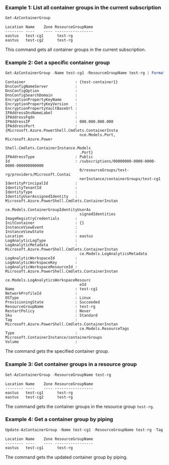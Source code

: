 ### Example 1: List all container groups in the current subscription
```powershell
Get-AzContainerGroup
```

```output
Location Name    Zone ResourceGroupName
-------- ----    ---- -----------------
eastus   test-cg1      test-rg
eastus   test-cg2      test-rg
```

This command gets all container groups in the current subscription.

### Example 2: Get a specific container group
```powershell
Get-AzContainerGroup -Name test-cg1 -ResourceGroupName test-rg | Format-List
```

```output
Container                      : {test-container1}
DnsConfigNameServer            :
DnsConfigOption                :
DnsConfigSearchDomain          :
EncryptionPropertyKeyName      :
EncryptionPropertyKeyVersion   :
EncryptionPropertyVaultBaseUrl :
IPAddressDnsNameLabel          :
IPAddressFqdn                  :
IPAddressIP                    : 000.000.000.000
IPAddressPort                  : {Microsoft.Azure.PowerShell.Cmdlets.ContainerInsta 
                                 nce.Models.Port, Microsoft.Azure.Power 
                                 Shell.Cmdlets.ContainerInstance.Models 
                                 .Port}
IPAddressType                  : Public
Id                             : /subscriptions/00000000-0000-0000-0000-000000000000 
                                 0/resourceGroups/test-rg/providers/Microsoft.Contai 
                                 nerInstance/containerGroups/test-cg1
IdentityPrincipalId            :
IdentityTenantId               :
IdentityType                   :
IdentityUserAssignedIdentity   : Microsoft.Azure.PowerShell.Cmdlets.ContainerInstan 
                                 ce.Models.ContainerGroupIdentityUserAs 
                                 signedIdentities
ImageRegistryCredentials       :
InitContainer                  : {}
InstanceViewEvent              :
InstanceViewState              :
Location                       : eastus
LogAnalyticLogType             : 
LogAnalyticMetadata            : Microsoft.Azure.PowerShell.Cmdlets.ContainerInstan 
                                 ce.Models.LogAnalyticsMetadata
LogAnalyticWorkspaceId         :
LogAnalyticWorkspaceKey        :
LogAnalyticWorkspaceResourceId : Microsoft.Azure.PowerShell.Cmdlets.ContainerInstan 
                                 ce.Models.LogAnalyticsWorkspaceResourc 
                                 eId
Name                           : test-cg1
NetworkProfileId               :
OSType                         : Linux
ProvisioningState              : Succeeded
ResourceGroupName              : test-rg
RestartPolicy                  : Never
Sku                            : Standard
Tag                            : Microsoft.Azure.PowerShell.Cmdlets.ContainerInstan 
                                 ce.Models.ResourceTags
Type                           : Microsoft.ContainerInstance/containerGroups        
Volume                         :
```

The command gets the specified container group.

### Example 3: Get container groups in a resource group
```powershell
Get-AzContainerGroup -ResourceGroupName test-rg
```

```output
Location Name    Zone ResourceGroupName
-------- ----    ---- -----------------
eastus   test-cg1      test-rg
eastus   test-cg2      test-rg
```

The command gets the container groups in the resource group `test-rg`.

### Example 4: Get a container group by piping
```powershell
Update-AzContainerGroup -Name test-cg1 -ResourceGroupName test-rg -Tag @{"test"="value"} | Get-AzContainerGroup
```

```output
Location Name    Zone ResourceGroupName
-------- ----    ---- -----------------
eastus   test-cg1      test-rg
```

The command gets the updated container group by piping.